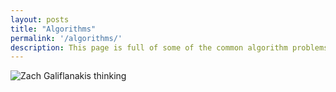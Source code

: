 ```yaml
---
layout: posts
title: "Algorithms"
permalink: '/algorithms/'
description: This page is full of some of the common algorithm problems that employers ask for solutions to during interviews. Or algorithms that I just liked my answer to. Obviously this page will always be growing in content so feel free to check back frequently!
---
```

![Zach Galiflanakis thinking](https://media.giphy.com/media/3o6Yg4GUVgIUg3bf7W/giphy.gif)
